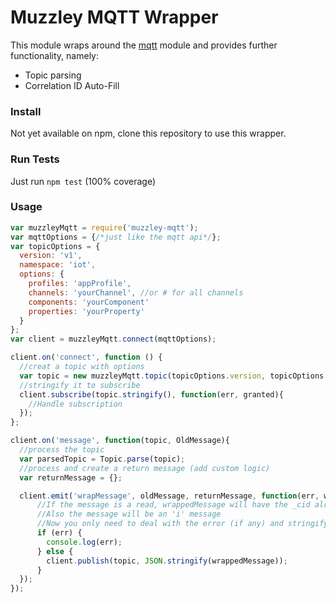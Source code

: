 # Muzzley MQTT Wrapper

This module wraps around the [mqtt](https://www.npmjs.com/package/mqtt) module and provides further functionality, namely:
- Topic parsing
- Correlation ID Auto-Fill

### Install
Not yet available on npm, clone this repository to use this wrapper.

### Run Tests
Just run `npm test` (100% coverage)

### Usage
```js
var muzzleyMqtt = require('muzzley-mqtt');
var mqttOptions = {/*just like the mqtt api*/};
var topicOptions = {
  version: 'v1',
  namespace: 'iot',
  options: {
    profiles: 'appProfile',
    channels: 'yourChannel', //or # for all channels
    components: 'yourComponent'
    properties: 'yourProperty'
  }
};
var client = muzzleyMqtt.connect(mqttOptions);

client.on('connect', function () {
  //creat a topic with options
  var topic = new muzzleyMqtt.topic(topicOptions.version, topicOptions.namespace, topicOptions.options);
  //stringify it to subscribe
  client.subscribe(topic.stringify(), function(err, granted){
    //Handle subscription
  });
};

client.on('message', function(topic, OldMessage){
  //process the topic
  var parsedTopic = Topic.parse(topic);
  //process and create a return message (add custom logic)
  var returnMessage = {};

  client.emit('wrapMessage', oldMessage, returnMessage, function(err, wrappedMessage){
      //If the message is a read, wrappedMessage will have the _cid already set
      //Also the message will be an 'i' message
      //Now you only need to deal with the error (if any) and stringify the message for publishing
      if (err) {
        console.log(err);
      } else {
        client.publish(topic, JSON.stringify(wrappedMessage));
      }
  });
});

```
